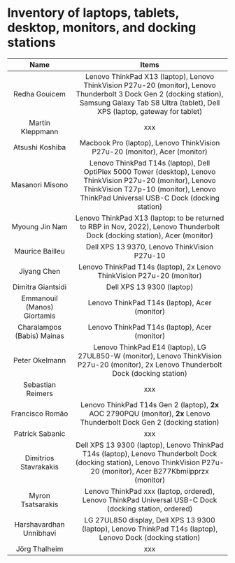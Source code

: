 # Inventory of laptops, tablets, desktop, monitors, and docking stations

| Name                        | Items                                                                                                                                                                                              |
|:---------------------------:|:--------------------------------------------------------------------------------------------------------------------------------------------------------------------------------------------------:|
| Redha Gouicem               | Lenovo ThinkPad X13 (laptop), Lenovo ThinkVision P27u-20 (monitor), Lenovo Thunderbolt 3 Dock Gen 2 (docking station), Samsung Galaxy Tab S8 Ultra (tablet), Dell XPS (laptop, gateway for tablet) |
| Martin Kleppmann            | xxx                                                                                                                                                                                                |
| Atsushi Koshiba             | Macbook Pro (laptop), Lenovo ThinkVision P27u-20 (monitor), Acer (monitor)                                                                                                                                                                               |
| Masanori Misono             | Lenovo ThinkPad T14s (laptop), Dell OptiPlex 5000 Tower (desktop), Lenovo ThinkVision P27u-20 (monitor), Lenovo ThinkVision T27p-10 (monitor), Lenovo ThinkPad Universal USB-C Dock (docking station)                                                       |
| Myoung Jin Nam              | Lenovo ThinkPad X13 (laptop: to be returned to RBP in Nov, 2022), Lenovo Thunderbolt Dock (docking station), Acer (monitor)                                                                           |
| Maurice Bailleu             | Dell XPS 13 9370, Lenovo ThinkVision P27u-10                                                                                                                                                                                                 |
| Jiyang Chen                 | Lenovo ThinkPad T14s (laptop), 2x Lenovo ThinkVision P27u-20 (monitor)                                                                                                                             |
| Dimitra Giantsidi           | Dell XPS 13 9300 (laptop)                                                                                                                                                                           |
| Emmanouil (Manos) Giortamis | Lenovo ThinkPad T14s (laptop), Acer (monitor)                                                                                                                                                                                                  |
| Charalampos (Babis) Mainas  | Lenovo ThinkPad T14s (laptop), Acer (monitor)                                                                                                                                                                                                |
| Peter Okelmann              | Lenovo ThinkPad E14 (laptop), LG 27UL850-W (monitor), Lenovo ThinkVision P27u-20 (monitor), 2x Lenovo Thunderbolt Dock (docking station)                                                           |
| Sebastian Reimers           | xxx                                                                                                                                                                                                |
| Francisco Romão             | Lenovo ThinkPad T14s Gen 2 (laptop), **2x** AOC 2790PQU (monitor), **2x** Lenovo Thunderbolt Dock Gen 2 (docking station)                                                           |
| Patrick Sabanic             | xxx                                                                                                                                                                                                |
| Dimitrios Stavrakakis       | Dell XPS 13 9300 (laptop), Lenovo ThinkPad T14s (laptop), Lenovo Thunderbolt Dock (docking station), Lenovo ThinkVision P27u-20 (monitor), Acer B277Kbmiipprzx (monitor)                                                      |
| Myron Tsatsarakis           | Lenovo ThinkPad xxx (laptop, ordered), Lenovo ThinkPad Universal USB-C Dock (docking station, ordered) |
| Harshavardhan Unnibhavi     | LG 27UL850 display, Dell XPS 13 9300 (laptop), Lenovo ThinkPad T14s (laptop), Lenovo Dock (docking station) |
| Jörg Thalheim               | xxx                                                                                                                                                                                                |
